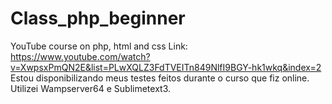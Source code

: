 # Class_php_beginner
YouTube course on php, html and css
Link: https://www.youtube.com/watch?v=XwpsxPmQN2E&list=PLwXQLZ3FdTVEITn849NlfI9BGY-hk1wkq&index=2
Estou disponibilizando meus testes feitos durante o curso que fiz online.
Utilizei Wampserver64 e Sublimetext3.
